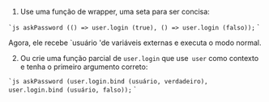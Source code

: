 

1. Use uma função de wrapper, uma seta para ser concisa:

`` `js
askPassword (() => user.login (true), () => user.login (falso));
`` `

Agora, ele recebe `usuário 'de variáveis ​​externas e executa o modo normal.

2. Ou crie uma função parcial de `user.login` que use` user` como contexto e tenha o primeiro argumento correto:


`` `js
askPassword (user.login.bind (usuário, verdadeiro), user.login.bind (usuário, falso));
`` `
